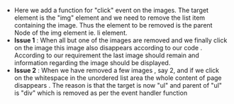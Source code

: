 * Here we add a function for "click" event on the images. The target element is the "img" element and we need to remove the list item containing the image. Thus the element to be removed is the parent Node of the img element ie. li element.
* __Issue 1__ : When all but one of the images are removed and we finally click on the image this image also disappears according to our code . According to our requirement the last image should remain and information regarding the image should be displayed.
* __Issue 2__ : When we have removed a few images , say 2, and if we click on the whitespace in the unordered list area the whole content of page disappears . The reason is that 
the target is now "ul" and parent of "ul" is "div" which is removed as per the event handler
function